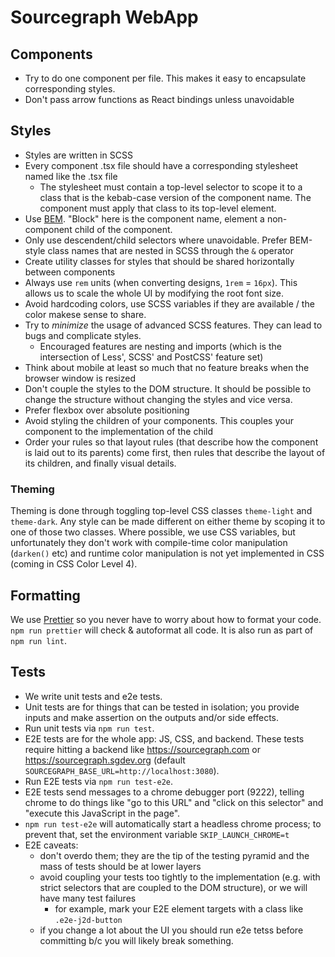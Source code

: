 # Sourcegraph WebApp

## Components

* Try to do one component per file. This makes it easy to encapsulate corresponding styles.
* Don't pass arrow functions as React bindings unless unavoidable

## Styles

* Styles are written in SCSS
* Every component .tsx file should have a corresponding stylesheet named like the .tsx file
  * The stylesheet must contain a top-level selector to scope it to a class that is the kebab-case version of the component name.
    The component must apply that class to its top-level element.
* Use [BEM](http://getbem.com/). "Block" here is the component name, element a non-component child of the component.
* Only use descendent/child selectors where unavoidable. Prefer BEM-style class names that are nested in SCSS through the `&` operator
* Create utility classes for styles that should be shared horizontally between components
* Always use `rem` units (when converting designs, `1rem` = `16px`). This allows us to scale the whole UI by modifying the root font size.
* Avoid hardcoding colors, use SCSS variables if they are available / the color makese sense to share.
* Try to _minimize_ the usage of advanced SCSS features. They can lead to bugs and complicate styles.
  * Encouraged features are nesting and imports (which is the intersection of Less', SCSS' and PostCSS' feature set)
* Think about mobile at least so much that no feature breaks when the browser window is resized
* Don't couple the styles to the DOM structure. It should be possible to change the structure without changing the styles and vice versa.
* Prefer flexbox over absolute positioning
* Avoid styling the children of your components. This couples your component to the implementation of the child
* Order your rules so that layout rules (that describe how the component is laid out to its parents) come first, then rules that describe the layout of its children, and finally visual details.

### Theming

Theming is done through toggling top-level CSS classes `theme-light` and `theme-dark`.
Any style can be made different on either theme by scoping it to one of those two classes.
Where possible, we use CSS variables, but unfortunately they don't work with compile-time color manipulation (`darken()` etc)
and runtime color manipulation is not yet implemented in CSS (coming in CSS Color Level 4).

## Formatting

We use [Prettier](https://github.com/prettier/prettier) so you never have to worry about how to format your code.
`npm run prettier` will check & autoformat all code. It is also run as part of `npm run lint`.

## Tests

* We write unit tests and e2e tests.
* Unit tests are for things that can be tested in isolation; you provide inputs and make assertion on the outputs and/or side effects.
* Run unit tests via `npm run test`.
* E2E tests are for the whole app: JS, CSS, and backend. These tests require hitting a backend like https://sourcegraph.com or https://sourcegraph.sgdev.org (default `SOURCEGRAPH_BASE_URL=http://localhost:3080`).
* Run E2E tests via `npm run test-e2e`.
* E2E tests send messages to a chrome debugger port (9222), telling chrome to do things like "go to this URL" and "click on this selector" and "execute this JavaScript in the page".
* `npm run test-e2e` will automatically start a headless chrome process; to prevent that, set the environment variable `SKIP_LAUNCH_CHROME=t`
* E2E caveats:
  * don't overdo them; they are the tip of the testing pyramid and the mass of tests should be at lower layers
  * avoid coupling your tests too tightly to the implementation (e.g. with strict selectors that are coupled to the DOM structure), or we will have many test failures
    * for example, mark your E2E element targets with a class like `.e2e-j2d-button`
  * if you change a lot about the UI you should run e2e tetss before committing b/c you will likely break something.
